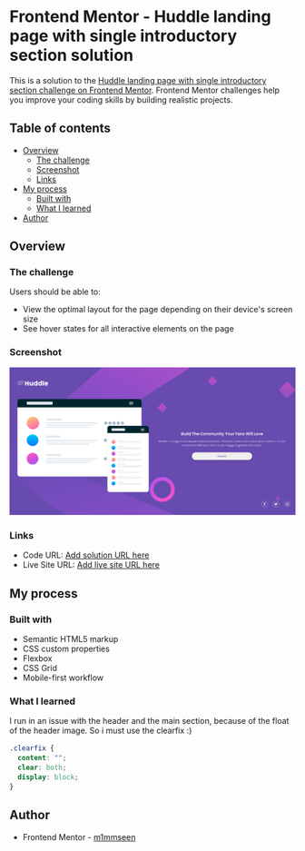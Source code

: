 # Frontend Mentor - Huddle landing page with single introductory section solution

This is a solution to the [Huddle landing page with single introductory section challenge on Frontend Mentor](https://www.frontendmentor.io/challenges/huddle-landing-page-with-a-single-introductory-section-B_2Wvxgi0). Frontend Mentor challenges help you improve your coding skills by building realistic projects.

## Table of contents

- [Overview](#overview)
    - [The challenge](#the-challenge)
    - [Screenshot](#screenshot)
    - [Links](#links)
- [My process](#my-process)
    - [Built with](#built-with)
    - [What I learned](#what-i-learned)
- [Author](#author)



## Overview

### The challenge

Users should be able to:

- View the optimal layout for the page depending on their device's screen size
- See hover states for all interactive elements on the page

### Screenshot

![](/images/m1mmseen.github.io_Frontend-Mentor-Huddle-Landing-Page_.png)

### Links

- Code URL: [Add solution URL here](https://github.com/m1mmseen/Frontend-Mentor-Huddle-Landing-Page)
- Live Site URL: [Add live site URL here](https://m1mmseen.github.io/Frontend-Mentor-Huddle-Landing-Page/)

## My process

### Built with

- Semantic HTML5 markup
- CSS custom properties
- Flexbox
- CSS Grid
- Mobile-first workflow


### What I learned

I run in an issue with the header and the main section, because of the float of the header image. So i must use the clearfix :)

```css
.clearfix {
  content: "";
  clear: both;
  display: block;
}
```

## Author

- Frontend Mentor - [m1mmseen](https://www.frontendmentor.io/profile/m1mmseen)
